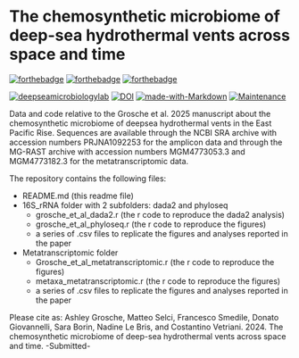 # The chemosynthetic microbiome of deep-sea hydrothermal vents across space and time
[![forthebadge](https://forthebadge.com/images/badges/cc-by-nd.svg)](https://forthebadge.com)
[![forthebadge](https://forthebadge.com/images/badges/powered-by-coffee.svg)](https://forthebadge.com)
[![forthebadge](https://forthebadge.com/images/badges/built-with-science.svg)](https://forthebadge.com)

[![deepseamicrobiologylab](https://img.shields.io/badge/BY-DeepseaMicrobiologyLab-blue)](https://marine.rutgers.edu/deep-seamicrobiology/)
[![DOI](https://zenodo.org/badge/DOI/10.5281/zenodo.13899446.svg)](https://doi.org/10.5281/zenodo.13899446)
[![made-with-Markdown](https://img.shields.io/badge/Coded%20in-R-red.svg)](https://www.r-project.org/)
[![Maintenance](https://img.shields.io/badge/Maintained%3F-yes-green.svg)](https://GitHub.com/Naereen/StrapDown.js/graphs/commit-activity)

Data and code relative to the Grosche et al. 2025 manuscript about the chemosynthetic microbiome of deepsea hydrothermal vents in the East Pacific Rise. Sequences are available through the NCBI SRA archive with accession numbers PRJNA1092253 for the amplicon data and through the MG-RAST archive with accession numbers MGM4773053.3 and MGM4773182.3 for the metatranscriptomic data.

The repository contains the following files:

- README.md (this readme file)
- 16S_rRNA folder with 2 subfolders: dada2 and phyloseq
  - grosche_et_al_dada2.r (the r code to reproduce the dada2 analysis)
  - grosche_et_al_phyloseq.r (the r code to reproduce the figures)
  - a series of .csv files to replicate the figures and analyses reported in the paper
- Metatranscriptomic folder
  - Grosche_et_al_metatranscriptomic.r (the r code to reproduce the figures)
  - metaxa_metatranscriptomic.r (the r code to reproduce the figures)
  - a series of .csv files to replicate the figures and analyses reported in the paper

Please cite as:
Ashley Grosche, Matteo Selci, Francesco Smedile, Donato Giovannelli, Sara Borin, Nadine Le Bris, and Costantino Vetriani. 2024. The chemosynthetic microbiome of deep-sea hydrothermal vents across space and time. -Submitted-
